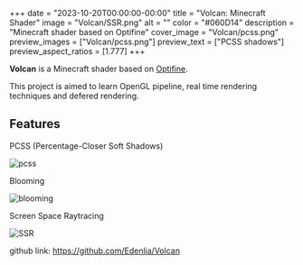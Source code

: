 +++
date = "2023-10-20T00:00:00-00:00"
title = "Volcan: Minecraft Shader"
image = "Volcan/SSR.png"
alt = ""
color = "#060D14"
description = "Minecraft shader based on Optifine"
cover_image = "Volcan/pcss.png"
preview_images = ["Volcan/pcss.png"]
preview_text = ["PCSS shadows"]
preview_aspect_ratios = [1.777]
+++

**Volcan** is a Minecraft shader based on [Optifine](https://github.com/sp614x/optifine).

This project is aimed to learn OpenGL pipeline, real time rendering techniques and defered rendering.

## Features

PCSS (Percentage-Closer Soft Shadows)

![pcss](/images/Volcan/pcss.png)

Blooming

![blooming](/images/Volcan/blooming.png)

Screen Space Raytracing

![SSR](/images/Volcan/SSR.png)

github link: https://github.com/Edenlia/Volcan
